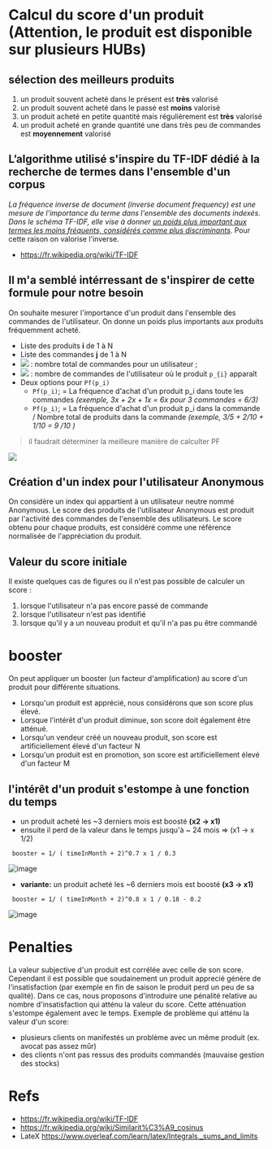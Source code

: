 # Calcul du score d'un produit (Attention, le produit est disponible sur plusieurs HUBs)
## sélection des meilleurs produits
1. un produit souvent acheté dans le présent est **très** valorisé
2. un produit souvent acheté dans le passé est **moins** valorisé
3. un produit acheté en petite quantité mais régulièrement est **très** valorisé
4. un produit acheté en grande quantité une dans très peu de commandes est **moyennement** valorisé 


## L’algorithme utilisé s'inspire du TF-IDF dédié à la recherche de termes dans l'ensemble d'un corpus
_La fréquence inverse de document (inverse document frequency) est une mesure de l'importance du terme dans l'ensemble des documents indexés. Dans le schéma TF-IDF, elle vise à donner <u>un poids plus important aux termes les moins fréquents, considérés comme plus discriminants</u>_. Pour cette raison on valorise l'inverse.

* https://fr.wikipedia.org/wiki/TF-IDF

## Il m'a semblé intérressant de s'inspirer de cette formule pour notre besoin
On souhaite mesurer l'importance d'un produit dans l'ensemble des commandes de l'utilisateur. On donne un poids plus importants aux produits fréquemment acheté.

* Liste des produits **i** de 1 à N
* Liste des commandes **j** de 1 à N
* <img src="https://render.githubusercontent.com/render/math?math=|CU|"/> : nombre total de commandes pour un utilisateur ;
* <img src="https://render.githubusercontent.com/render/math?math=|\{CU_{j} : p_{i} \in CU_{j}\}|"/> : nombre de commandes de l'utilisateur où le produit `p_{i}`  apparaît
* Deux options pour `Pf(p_i)`
  * `Pf(p_i)`; = La fréquence d'achat d'un produit p_i dans toute les commandes *(exemple, 3x + 2x + 1x = 6x pour 3 commandes = 6/3)* 
  * `Pf(p_i)`; =  La fréquence d'achat d'un produit p_i dans la commande  / Nombre total de produits dans la commande *(exemple, 3/5 + 2/10 + 1/10 = 9 /10 )*

> il faudrait déterminer la meilleure manière de calculter PF

<img src="https://render.githubusercontent.com/render/math?math=PfiCUf_{i,j} = (pf_{i,j}) \cdot \log \frac{|\{cu_{j}: p_{i} \in cu_{j}\}|}{|CU|}"/>

## Création d'un index pour l'utilisateur Anonymous
On considère un index qui appartient à un utilisateur neutre nommé Anonymous. Le score des produits de l'utilisateur Anonymous est produit par l'activité des commandes de l'ensemble des utilisateurs. Le score obtenu pour chaque produits, est considéré comme une référence normalisée de l'appréciation du produit.

## Valeur du score initiale
Il existe quelques cas de figures ou il n'est pas possible de calculer un score :
1. lorsque l'utilisateur n'a pas encore passé de commande
2. lorsque l'utilisateur n'est pas identifié
3. lorsque qu'il y a un nouveau produit et qu'il n'a pas pu être commandé

# booster
On peut appliquer un booster (un facteur d'amplification) au score d'un produit pour différente situations. 
* Lorsqu'un produit est apprécié, nous considérons que son score plus élevé. 
* Lorsque l'intérêt d'un produit diminue, son score doit également être atténué.
* Lorsqu'un vendeur créé un nouveau produit, son score est artificiellement élevé  d'un facteur N
* Lorsqu'un produit est en promotion, son score est artificiellement élevé d'un facteur M

## l'intérêt d'un produit s'estompe à une fonction du temps
* un produit acheté les ~3 derniers mois est boosté **(x2 -> x1)**
* ensuite il perd de la valeur dans le temps jusqu'à ~ 24 mois => (x1 -> x 1/2)
```
 booster = 1/ ( timeInMonth + 2)^0.7 x 1 / 0.3 
```
![image](https://user-images.githubusercontent.com/1422935/49075769-c494a880-f237-11e8-881e-ee6e230c54a5.png)
*  **variante:** un produit acheté les ~6 derniers mois est boosté **(x3 -> x1)**
```
 booster = 1/ ( timeInMonth + 2)^0.8 x 1 / 0.18 - 0.2 
```
![image](https://user-images.githubusercontent.com/1422935/49078252-cd887880-f23d-11e8-8701-ec859b41c436.png)

# Penalties
La valeur subjective d'un produit est corrélée avec celle de son score. Cependant il est possible que soudainement un produit apprecié génère de l'insatisfaction (par exemple en fin de saison le produit perd un peu de sa qualité). Dans ce cas, nous proposons d'introduire une pénalité relative au nombre d'insatisfaction qui atténu la valeur du score. Cette atténuation s'estompe également avec le temps. Exemple de problème qui atténu la valeur d'un score:
* plusieurs clients on manifestés un problème avec un même produit (ex. avocat pas assez mûr)
* des clients n'ont pas ressus des produits commandés (mauvaise gestion des stocks)

# Refs
* https://fr.wikipedia.org/wiki/TF-IDF 
* https://fr.wikipedia.org/wiki/Similarit%C3%A9_cosinus
* LateX https://www.overleaf.com/learn/latex/Integrals,_sums_and_limits
